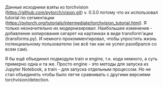 ﻿Данные исходники взяты из torchvision (https://github.com/pytorch/vision.git) v. 0.3.0
потому что их использовал tutorial по сегментации 
(https://pytorch.org/tutorials/intermediate/torchvision_tutorial.html).
Я только незначительно их модернизировал. Наибольшее изменение - добавление
копирования сигарет на картинках в виде transform'ации (transforms.py). 
И немного прокомментировал, чтобы упростить жизнь потенциальному пользователю
(не всё так как не успел разобрался со всем сам).

Я бы ещё объединил подмодули train и engine, т.к. кода немного, а суть примерно одна и та же.
Просто engine - это методы для запуска из Jupyter Notebook, а train - для запуска отдельным процессом.
Но не стал объединять чтобы было легче сравнивать с другими версиями torchvision/detection.